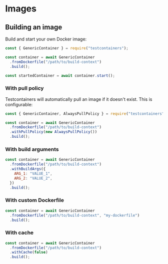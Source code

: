 # Images

## Building an image

Build and start your own Docker image:

```javascript
const { GenericContainer } = require("testcontainers");

const container = await GenericContainer
  .fromDockerfile("/path/to/build-context")
  .build();

const startedContainer = await container.start();
```

### With pull policy

Testcontainers will automatically pull an image if it doesn't exist. This is configurable:

```javascript
const { GenericContainer, AlwaysPullPolicy } = require("testcontainers");

const container = await GenericContainer
  .fromDockerfile("/path/to/build-context")
  .withPullPolicy(new AlwaysPullPolicy())
  .build();
```

### With build arguments

```javascript
const container = await GenericContainer
  .fromDockerfile("/path/to/build-context")
  .withBuildArgs({
    ARG_1: "VALUE_1",    
    ARG_2: "VALUE_2",    
  })
  .build();
```

### With custom Dockerfile

```javascript
const container = await GenericContainer
  .fromDockerfile("/path/to/build-context", "my-dockerfile")
  .build();
```

### With cache

```javascript
const container = await GenericContainer
  .fromDockerfile("/path/to/build-context")
  .withCache(false)
  .build();
```
